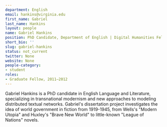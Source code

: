```yaml
---
department: English
email: hankins@virginia.edu
first_name: Gabriel
last_name: Hankins
layout: people
name: Gabriel Hankins
position: PhD Candidate, Department of English | Digital Humanities Fellow 2011-2012
short_bio: ''
slug: gabriel-hankins
status: not_current
twitter: None
website: None
people-category:
- student
roles:
- Graduate Fellow, 2011–2012
---
```


Gabriel Hankins is a PhD candidate in English Language and Literature, specializing in transnational modernism and new approaches to modeling distributed textual networks. Gabriel's dissertation project investigates the idea of world government in fiction from 1919-1945, from Wells's "Modern Utopia" and Huxley's "Brave New World" to little-known "League of Nations" novels.
